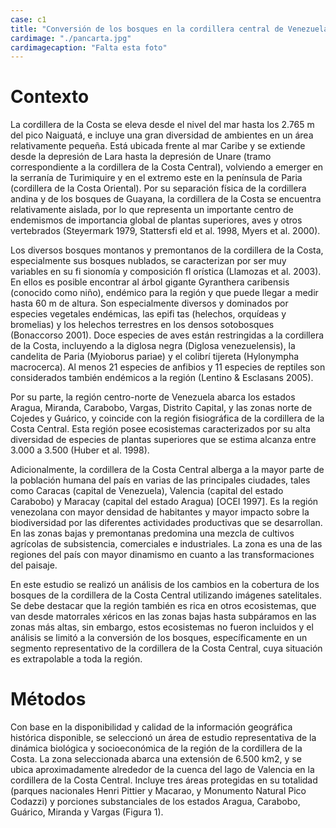 ```yaml
---
case: c1
title: "Conversión de los bosques en la cordillera central de Venezuela"
cardimage: "./pancarta.jpg"
cardimagecaption: "Falta esta foto"
---
```

# Contexto

La cordillera de la Costa se eleva desde el nivel del mar hasta los 2.765 m del pico Naiguatá, e incluye
una gran diversidad de ambientes en un área relativamente pequeña. Está ubicada frente al mar Caribe y
se extiende desde la depresión de Lara hasta la depresión de Unare (tramo correspondiente a la cordillera
de la Costa Central), volviendo a emerger en la serranía de Turimiquire y en el extremo este en la península
de Paria (cordillera de la Costa Oriental). Por su separación física de la cordillera andina y de los bosques de
Guayana, la cordillera de la Costa se encuentra relativamente aislada, por lo que representa un importante
centro de endemismos de importancia global de plantas superiores, aves y otros vertebrados (Steyermark 1979,
Stattersfi eld et al. 1998, Myers et al. 2000).

Los diversos bosques montanos y premontanos de la cordillera de la Costa, especialmente sus bosques
nublados, se caracterizan por ser muy variables en su fi sionomía y composición fl orística (Llamozas et al. 2003).
En ellos es posible encontrar al árbol gigante Gyranthera caribensis (conocido como niño), endémico para la
región y que puede llegar a medir hasta 60 m de altura. Son especialmente diversos y dominados por especies
vegetales endémicas, las epifi tas (helechos, orquídeas y bromelias) y los helechos terrestres en los densos
sotobosques (Bonaccorso 2001). Doce especies de aves están restringidas a la cordillera de la Costa, incluyendo a
la diglosa negra (Diglosa venezuelensis), la candelita de Paria (Myioborus pariae) y el colibrí tijereta (Hylonympha
macrocerca). Al menos 21 especies de anfibios y 11 especies de reptiles son considerados también endémicos
a la región (Lentino & Esclasans 2005).

Por su parte, la región centro-norte de Venezuela abarca los estados Aragua, Miranda, Carabobo, Vargas,
Distrito Capital, y las zonas norte de Cojedes y Guárico, y coincide con la región fisiográfica de la cordillera de
la Costa Central. Esta región posee ecosistemas caracterizados por su alta diversidad de especies de plantas
superiores que se estima alcanza entre 3.000 a 3.500 (Huber et al. 1998).

Adicionalmente, la cordillera de la Costa Central alberga a la mayor parte de la población humana del
país en varias de las principales ciudades, tales como Caracas (capital de Venezuela), Valencia (capital del estado
Carabobo) y Maracay (capital del estado Aragua) [OCEI 1997]. Es la región venezolana con mayor densidad de
habitantes y mayor impacto sobre la biodiversidad por las diferentes actividades productivas que se desarrollan.
En las zonas bajas y premontanas predomina una mezcla de cultivos agrícolas de subsistencia, comerciales e
industriales. La zona es una de las regiones del país con mayor dinamismo en cuanto a las transformaciones del
paisaje.

En este estudio se realizó un análisis de los cambios en la cobertura de los bosques de la cordillera de la
Costa Central utilizando imágenes satelitales. Se debe destacar que la región también es rica en otros ecosistemas,
que van desde matorrales xéricos en las zonas bajas hasta subpáramos en las zonas más altas, sin embargo,
estos ecosistemas no fueron incluidos y el análisis se limitó a la conversión de los bosques, específicamente en
un segmento representativo de la cordillera de la Costa Central, cuya situación es extrapolable a toda la región.

# Métodos

Con base en la disponibilidad y calidad de la información geográfica histórica disponible, se seleccionó
un área de estudio representativa de la dinámica biológica y socioeconómica de la región de la cordillera de la
Costa. La zona seleccionada abarca una extensión de 6.500 km2, y se ubica aproximadamente alrededor de la
cuenca del lago de Valencia en la cordillera de la Costa Central. Incluye tres áreas protegidas en su totalidad
(parques nacionales Henri Pittier y Macarao, y Monumento Natural Pico Codazzi) y porciones substanciales de
los estados Aragua, Carabobo, Guárico, Miranda y Vargas (Figura 1).
